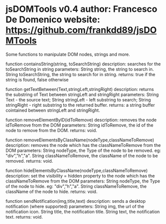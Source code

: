 jsDOMTools v0.4
author: Francesco De Domenico
website: https://github.com/frankdd89/jsDOMTools
==========

Some functions to manipulate DOM nodes, strings and more.

function containsString(string, toSearchString)
description: searches for the toSearchString in string
parameters: String string, the string to search in. String toSearchString, the string to search for in string.
returns: true if the string is found, false otherwise

function getTextBetween(Text,stringLeft,stringRight)
description: returns the substring of Text between stringLeft and stringRight
parameters: String Text - the source text; String stringLeft - left substring to search; String stringRight - right substring to the returned buffer.
returns: a string buffer cointained between stringLeft and stringRight.

function removeElementByID(idToRemove)
description: removes the node idToRemove from the DOM
parameters: String idToRemove, the id of the node to remove from the DOM.
returns: void.

function removeElementsByClassName(nodeType,classNameToRemove)
description: removes the node which has the classNameToRemove from the DOM
parameters:	String nodeType, the Type of the node to be removed. eg: "div","h","a".
			String classNameToRemove, the className of the node to be removed.
returns: void.

function hideElementsByClassName(nodeType,classNameToRemove)
description: set the visibility = hidden property to the node which has the classNameToRemove from the DOM
parameters:	String nodeType, the Type of the node to hide. eg: "div","h","a".
			String classNameToRemove, the className of the node to hide.
returns: void.

function sendNotification(img,title,text)
description: sends a desktop notification (where supported)
parameters: String img, the url of the notification icon. String title, the notification title. String text, the notification text.
returns: void.
